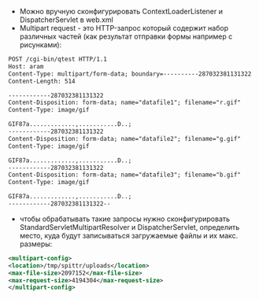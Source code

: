 * Можно вручную сконфигурировать ContextLoaderListener
и DispatcherServlet в web.xml
* Multipart request - это HTTP-запрос который содержит
набор различных частей (как результат отправки формы
  например с рисунками):

```xml
POST /cgi-bin/qtest HTTP/1.1
Host: aram
Content-Type: multipart/form-data; boundary=----------287032381131322
Content-Length: 514

------------287032381131322
Content-Disposition: form-data; name="datafile1"; filename="r.gif"
Content-Type: image/gif

GIF87a.............,...........D..;
------------287032381131322
Content-Disposition: form-data; name="datafile2"; filename="g.gif"
Content-Type: image/gif

GIF87a.............,...........D..;
------------287032381131322
Content-Disposition: form-data; name="datafile3"; filename="b.gif"
Content-Type: image/gif

GIF87a.............,...........D..;
------------287032381131322--
```
* чтобы обрабатывать такие запросы нужно
 сконфигурировать  StandardServletMultipartResolver
 и DispatcherServlet, определить место, куда будут записываться загружаемые файлы и их макс. размеры:
 ```xml
 <multipart-config>
<location>/tmp/spittr/uploads</location>
<max-file-size>2097152</max-file-size>
<max-request-size>4194304</max-request-size>
</multipart-config>
 ```
